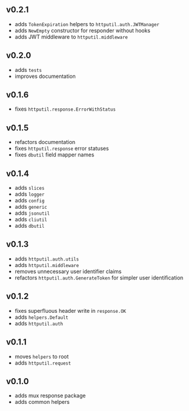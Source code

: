 ## v0.2.1

- adds `TokenExpiration` helpers to `httputil.auth.JWTManager`
- adds `NewEmpty` constructor for responder without hooks
- adds JWT middleware to `httputil.middleware`

## v0.2.0

- adds `tests`
- improves documentation

## v0.1.6

- fixes `httputil.response.ErrorWithStatus`

## v0.1.5

- refactors documentation
- fixes `httputil.response` error statuses
- fixes `dbutil` field mapper names

## v0.1.4

- adds `slices`
- adds `logger`
- adds `config`
- adds `generic`
- adds `jsonutil`
- adds `cliutil`
- adds `dbutil`

## v0.1.3

- adds `httputil.auth.utils`
- adds `httputil.middleware`
- removes unnecessary user identifier claims
- refactors `httputil.auth.GenerateToken` for simpler user identification

## v0.1.2

- fixes superfluous header write in `response.OK`
- adds `helpers.Default`
- adds `httputil.auth`

## v0.1.1

- moves `helpers` to root
- adds `httputil.request`

## v0.1.0

- adds mux response package
- adds common helpers
